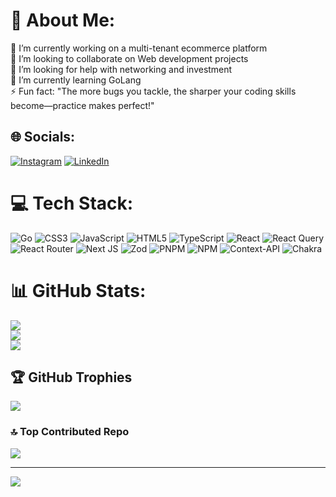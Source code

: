 # 💫 About Me:
🔭 I’m currently working on a multi-tenant ecommerce platform<br>👯 I’m looking to collaborate on Web development projects<br>🤝 I’m looking for help with networking and investment<br>🌱 I’m currently learning GoLang<br>⚡ Fun fact: "The more bugs you tackle, the sharper your coding skills become—practice makes perfect!"


## 🌐 Socials:
[![Instagram](https://img.shields.io/badge/Instagram-%23E4405F.svg?logo=Instagram&logoColor=white)](https://instagram.com/rasil_mzn) [![LinkedIn](https://img.shields.io/badge/LinkedIn-%230077B5.svg?logo=linkedin&logoColor=white)](https://linkedin.com/in/mznrasil) 

# 💻 Tech Stack:
![Go](https://img.shields.io/badge/go-%2300ADD8.svg?style=for-the-badge&logo=go&logoColor=white) ![CSS3](https://img.shields.io/badge/css3-%231572B6.svg?style=for-the-badge&logo=css3&logoColor=white) ![JavaScript](https://img.shields.io/badge/javascript-%23323330.svg?style=for-the-badge&logo=javascript&logoColor=%23F7DF1E) ![HTML5](https://img.shields.io/badge/html5-%23E34F26.svg?style=for-the-badge&logo=html5&logoColor=white) ![TypeScript](https://img.shields.io/badge/typescript-%23007ACC.svg?style=for-the-badge&logo=typescript&logoColor=white) ![React](https://img.shields.io/badge/react-%2320232a.svg?style=for-the-badge&logo=react&logoColor=%2361DAFB) ![React Query](https://img.shields.io/badge/-React%20Query-FF4154?style=for-the-badge&logo=react%20query&logoColor=white) ![React Router](https://img.shields.io/badge/React_Router-CA4245?style=for-the-badge&logo=react-router&logoColor=white) ![Next JS](https://img.shields.io/badge/Next-black?style=for-the-badge&logo=next.js&logoColor=white) ![Zod](https://img.shields.io/badge/zod-%233068b7.svg?style=for-the-badge&logo=zod&logoColor=white) ![PNPM](https://img.shields.io/badge/pnpm-%234a4a4a.svg?style=for-the-badge&logo=pnpm&logoColor=f69220) ![NPM](https://img.shields.io/badge/NPM-%23CB3837.svg?style=for-the-badge&logo=npm&logoColor=white) ![Context-API](https://img.shields.io/badge/Context--Api-000000?style=for-the-badge&logo=react) ![Chakra](https://img.shields.io/badge/chakra-%234ED1C5.svg?style=for-the-badge&logo=chakraui&logoColor=white)
# 📊 GitHub Stats:
![](https://github-readme-stats.vercel.app/api?username=mznrasil&theme=dark&hide_border=false&include_all_commits=true&count_private=true)<br/>
![](https://github-readme-streak-stats.herokuapp.com/?user=mznrasil&theme=dark&hide_border=false)<br/>
![](https://github-readme-stats.vercel.app/api/top-langs/?username=mznrasil&theme=dark&hide_border=false&include_all_commits=true&count_private=true&layout=compact)

## 🏆 GitHub Trophies
![](https://github-profile-trophy.vercel.app/?username=mznrasil&theme=radical&no-frame=false&no-bg=true&margin-w=4)

### 🔝 Top Contributed Repo
![](https://github-contributor-stats.vercel.app/api?username=mznrasil&limit=5&theme=dark&combine_all_yearly_contributions=true)

---
[![](https://visitcount.itsvg.in/api?id=mznrasil&icon=0&color=0)](https://visitcount.itsvg.in)

<!-- Proudly created with GPRM ( https://gprm.itsvg.in ) -->
